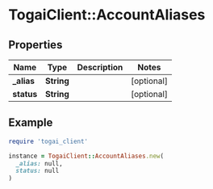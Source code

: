 # TogaiClient::AccountAliases

## Properties

| Name | Type | Description | Notes |
| ---- | ---- | ----------- | ----- |
| **_alias** | **String** |  | [optional] |
| **status** | **String** |  | [optional] |

## Example

```ruby
require 'togai_client'

instance = TogaiClient::AccountAliases.new(
  _alias: null,
  status: null
)
```

